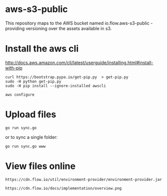 # aws-s3-public

This repository maps to the AWS bucket named io.flow.aws-s3-public -
providing versioning over the assets available in s3.

# Install the aws cli

http://docs.aws.amazon.com/cli/latest/userguide/installing.html#install-with-pip

    curl https://bootstrap.pypa.io/get-pip.py  > get-pip.py
    sudo -H python get-pip.py
    sudo -H pip install --ignore-installed awscli

    aws configure

# Upload files

    go run sync.go

or to sync a single folder:

    go run sync.go www

# View files online


    https://cdn.flow.io/util/environment-provider/environment-provider.jar

    https://cdn.flow.io/docs/implementation/overview.png

